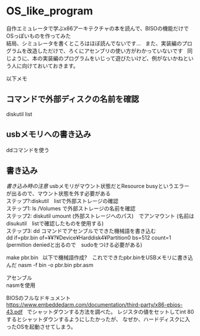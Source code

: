 # OS_like_program  
自作エミュレータで学ぶx86アーキテクチャの本を読んで、BISOの機能だけでOSっぽいものを作ってみた  
結局、シミュレータを書くところはほぼ読んでないです...  
また、実装編のプログラムを改造しただけで、ろくにアセンブリの使い方がわかっていないです  
同じように、本の実装編のプログラムをいじって遊びたいけど、例がないかねという人に向けておいておきます。

以下メモ

## コマンドで外部ディスクの名前を確認  
diskutil list

## usbメモリへの書き込み  
ddコマンドを使う

## 書き込み
*書き込み時の注意*
usbメモリがマウント状態だとResource busyというエラーが出るので、マウント状態を外す必要がある  
ステップ?:diskutil　listで外部ストレージの確認  
ステップ1: ls /Volumes で外部ストレージの名前を確認  
ステップ2: diskutil umount (外部ストレージへのパス)　でアンマウント (名前はdisukutil　listで確認したものを使用する)  
ステップ3:  dd コマンドでアセンブルでできた機械語を書き込む  
	dd if=pbr.bin of=¥¥?¥Device¥Harddisk4¥Partition0 bs=512 count=1 (permition deniedと出るので　sudoをつける必要がある)  

make pbr.bin  
以下で機械語作成?　これでできたpbr.binをUSBメモリに書き込んだ
nasm -f bin -o pbr.bin pbr.asm

アセンブル  
nasmを使用

BIOSのフルなドキュメント  
<https://www.embeddedarm.com/documentation/third-party/x86-ebios-43.pdf>  
でシャットダウンする方法を調べた。
レジスタの値をセットしてint 80するとシャットダウンするようにしたかったが、
なぜか、ハードディスクに入ったOSを起動させてしまう。
